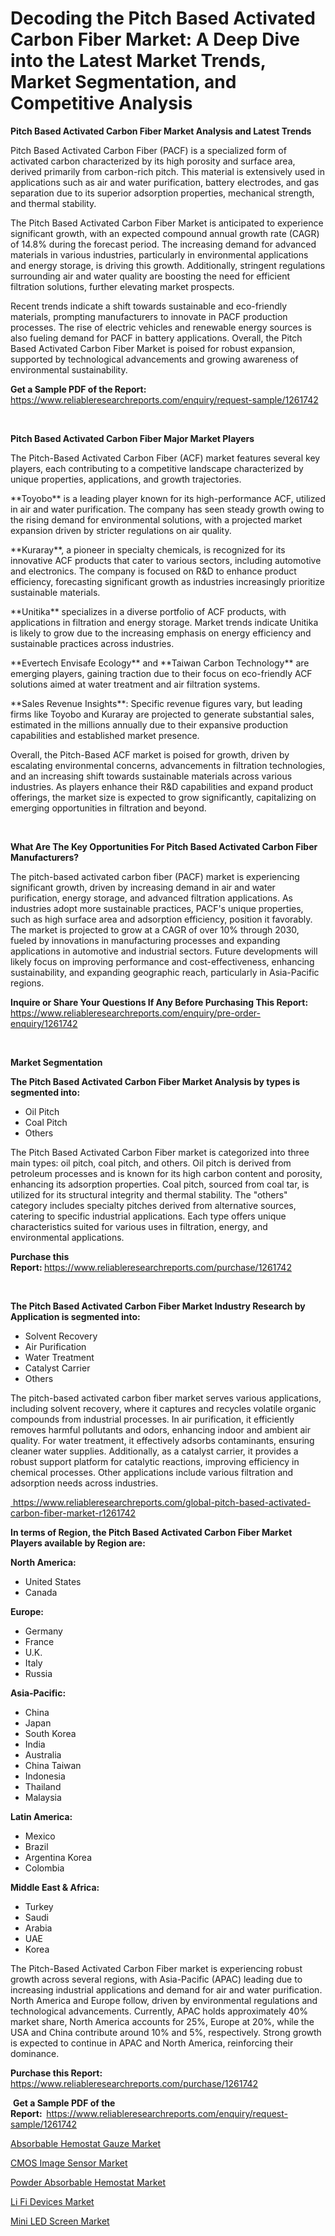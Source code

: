 <p><h1>Decoding the Pitch Based Activated Carbon Fiber Market: A Deep Dive into the Latest Market Trends, Market Segmentation, and Competitive Analysis</h1></p><p><strong>Pitch Based Activated Carbon Fiber Market Analysis and Latest Trends</strong></p>
<p><p>Pitch Based Activated Carbon Fiber (PACF) is a specialized form of activated carbon characterized by its high porosity and surface area, derived primarily from carbon-rich pitch. This material is extensively used in applications such as air and water purification, battery electrodes, and gas separation due to its superior adsorption properties, mechanical strength, and thermal stability.</p><p>The Pitch Based Activated Carbon Fiber Market is anticipated to experience significant growth, with an expected compound annual growth rate (CAGR) of 14.8% during the forecast period. The increasing demand for advanced materials in various industries, particularly in environmental applications and energy storage, is driving this growth. Additionally, stringent regulations surrounding air and water quality are boosting the need for efficient filtration solutions, further elevating market prospects.</p><p>Recent trends indicate a shift towards sustainable and eco-friendly materials, prompting manufacturers to innovate in PACF production processes. The rise of electric vehicles and renewable energy sources is also fueling demand for PACF in battery applications. Overall, the Pitch Based Activated Carbon Fiber Market is poised for robust expansion, supported by technological advancements and growing awareness of environmental sustainability.</p></p>
<p><strong>Get a Sample PDF of the Report:&nbsp;</strong> <a href="https://www.reliableresearchreports.com/enquiry/request-sample/1261742?utm_campaign=36&utm_medium=2&utm_source=Github&utm_content=ia&utm_term=29092024&utm_id=pitch-based-activated-carbon-fiber">https://www.reliableresearchreports.com/enquiry/request-sample/1261742</a></p>
<p>&nbsp;</p>
<p><strong>Pitch Based Activated Carbon Fiber Major Market Players</strong></p>
<p><p>The Pitch-Based Activated Carbon Fiber (ACF) market features several key players, each contributing to a competitive landscape characterized by unique properties, applications, and growth trajectories.</p><p>**Toyobo** is a leading player known for its high-performance ACF, utilized in air and water purification. The company has seen steady growth owing to the rising demand for environmental solutions, with a projected market expansion driven by stricter regulations on air quality.</p><p>**Kuraray**, a pioneer in specialty chemicals, is recognized for its innovative ACF products that cater to various sectors, including automotive and electronics. The company is focused on R&D to enhance product efficiency, forecasting significant growth as industries increasingly prioritize sustainable materials.</p><p>**Unitika** specializes in a diverse portfolio of ACF products, with applications in filtration and energy storage. Market trends indicate Unitika is likely to grow due to the increasing emphasis on energy efficiency and sustainable practices across industries.</p><p>**Evertech Envisafe Ecology** and **Taiwan Carbon Technology** are emerging players, gaining traction due to their focus on eco-friendly ACF solutions aimed at water treatment and air filtration systems.</p><p>**Sales Revenue Insights**: Specific revenue figures vary, but leading firms like Toyobo and Kuraray are projected to generate substantial sales, estimated in the millions annually due to their expansive production capabilities and established market presence.</p><p>Overall, the Pitch-Based ACF market is poised for growth, driven by escalating environmental concerns, advancements in filtration technologies, and an increasing shift towards sustainable materials across various industries. As players enhance their R&D capabilities and expand product offerings, the market size is expected to grow significantly, capitalizing on emerging opportunities in filtration and beyond.</p></p>
<p>&nbsp;</p>
<p><strong>What Are The Key Opportunities For Pitch Based Activated Carbon Fiber Manufacturers?</strong></p>
<p><p>The pitch-based activated carbon fiber (PACF) market is experiencing significant growth, driven by increasing demand in air and water purification, energy storage, and advanced filtration applications. As industries adopt more sustainable practices, PACF's unique properties, such as high surface area and adsorption efficiency, position it favorably. The market is projected to grow at a CAGR of over 10% through 2030, fueled by innovations in manufacturing processes and expanding applications in automotive and industrial sectors. Future developments will likely focus on improving performance and cost-effectiveness, enhancing sustainability, and expanding geographic reach, particularly in Asia-Pacific regions.</p></p>
<p><strong>Inquire or Share Your Questions If Any Before Purchasing This Report:</strong> <a href="https://www.reliableresearchreports.com/enquiry/pre-order-enquiry/1261742?utm_campaign=36&utm_medium=2&utm_source=Github&utm_content=ia&utm_term=29092024&utm_id=pitch-based-activated-carbon-fiber">https://www.reliableresearchreports.com/enquiry/pre-order-enquiry/1261742</a></p>
<p>&nbsp;</p>
<p><strong>Market Segmentation</strong></p>
<p><strong>The Pitch Based Activated Carbon Fiber Market Analysis by types is segmented into:</strong></p>
<p><ul><li>Oil Pitch</li><li>Coal Pitch</li><li>Others</li></ul></p>
<p><p>The Pitch Based Activated Carbon Fiber market is categorized into three main types: oil pitch, coal pitch, and others. Oil pitch is derived from petroleum processes and is known for its high carbon content and porosity, enhancing its adsorption properties. Coal pitch, sourced from coal tar, is utilized for its structural integrity and thermal stability. The "others" category includes specialty pitches derived from alternative sources, catering to specific industrial applications. Each type offers unique characteristics suited for various uses in filtration, energy, and environmental applications.</p></p>
<p><strong>Purchase this Report:&nbsp;</strong><a href="https://www.reliableresearchreports.com/purchase/1261742?utm_campaign=36&utm_medium=2&utm_source=Github&utm_content=ia&utm_term=29092024&utm_id=pitch-based-activated-carbon-fiber">https://www.reliableresearchreports.com/purchase/1261742</a></p>
<p>&nbsp;</p>
<p><strong>The Pitch Based Activated Carbon Fiber Market Industry Research by Application is segmented into:</strong></p>
<p><ul><li>Solvent Recovery</li><li>Air Purification</li><li>Water Treatment</li><li>Catalyst Carrier</li><li>Others</li></ul></p>
<p><p>The pitch-based activated carbon fiber market serves various applications, including solvent recovery, where it captures and recycles volatile organic compounds from industrial processes. In air purification, it efficiently removes harmful pollutants and odors, enhancing indoor and ambient air quality. For water treatment, it effectively adsorbs contaminants, ensuring cleaner water supplies. Additionally, as a catalyst carrier, it provides a robust support platform for catalytic reactions, improving efficiency in chemical processes. Other applications include various filtration and adsorption needs across industries.</p></p>
<p><a href="https://www.reliableresearchreports.com/global-pitch-based-activated-carbon-fiber-market-r1261742?utm_campaign=36&utm_medium=2&utm_source=Github&utm_content=ia&utm_term=29092024&utm_id=pitch-based-activated-carbon-fiber">&nbsp;https://www.reliableresearchreports.com/global-pitch-based-activated-carbon-fiber-market-r1261742</a></p>
<p><strong>In terms of Region, the Pitch Based Activated Carbon Fiber Market Players available by Region are:</strong></p>
<p>
    <p> <strong> North America: </strong>
        <ul>
            <li>United States</li>
            <li>Canada</li>
        </ul>
        </p> 
    <p> <strong> Europe: </strong>
        <ul>
            <li>Germany</li>
            <li>France</li>
            <li>U.K.</li>
            <li>Italy</li>
            <li>Russia</li>
        </ul>
        </p> 
    <p> <strong> Asia-Pacific: </strong>
        <ul>
            <li>China</li>
            <li>Japan</li>
            <li>South Korea</li>
            <li>India</li>
            <li>Australia</li>
            <li>China Taiwan</li>
            <li>Indonesia</li>
            <li>Thailand</li>
            <li>Malaysia</li>
        </ul>
        </p> 
    <p> <strong> Latin America: </strong>
        <ul>
            <li>Mexico</li>
            <li>Brazil</li>
            <li>Argentina Korea</li>
            <li>Colombia</li>
        </ul>
        </p> 
    <p> <strong> Middle East & Africa: </strong>
        <ul>
            <li>Turkey</li>
            <li>Saudi</li>
            <li>Arabia</li>
            <li>UAE</li>
            <li>Korea</li>
        </ul>
    </p>
    </p>
<p><p>The Pitch-Based Activated Carbon Fiber market is experiencing robust growth across several regions, with Asia-Pacific (APAC) leading due to increasing industrial applications and demand for air and water purification. North America and Europe follow, driven by environmental regulations and technological advancements. Currently, APAC holds approximately 40% market share, North America accounts for 25%, Europe at 20%, while the USA and China contribute around 10% and 5%, respectively. Strong growth is expected to continue in APAC and North America, reinforcing their dominance.</p></p>
<p><strong>Purchase this Report: </strong><a href="https://www.reliableresearchreports.com/purchase/1261742?utm_campaign=36&utm_medium=2&utm_source=Github&utm_content=ia&utm_term=29092024&utm_id=pitch-based-activated-carbon-fiber">https://www.reliableresearchreports.com/purchase/1261742</a></p>
<p>&nbsp;<strong>Get a Sample PDF of the Report:&nbsp;&nbsp;</strong><a href="https://www.reliableresearchreports.com/enquiry/request-sample/1261742?utm_campaign=36&utm_medium=2&utm_source=Github&utm_content=ia&utm_term=29092024&utm_id=pitch-based-activated-carbon-fiber">https://www.reliableresearchreports.com/enquiry/request-sample/1261742</a></p>
<p><strong></strong></p>
<p><p><a href="https://github.com/MoonZANDRA/Market-Research-Report-List-1/blob/main/absorbable-hemostat-gauze-market.md?utm_campaign=36&utm_medium=2&utm_source=Github&utm_content=ia&utm_term=29092024&utm_id=pitch-based-activated-carbon-fiber">Absorbable Hemostat Gauze Market</a></p><p><a href="https://www.linkedin.com/pulse/navigating-cmos-image-sensor-market-expert-analysis-forecast-yubme?utm_campaign=36&utm_medium=2&utm_source=Github&utm_content=ia&utm_term=29092024&utm_id=pitch-based-activated-carbon-fiber">CMOS Image Sensor Market</a></p><p><a href="https://github.com/MatthewHernandez403/Market-Research-Report-List-1/blob/main/powder-absorbable-hemostat-market.md?utm_campaign=36&utm_medium=2&utm_source=Github&utm_content=ia&utm_term=29092024&utm_id=pitch-based-activated-carbon-fiber">Powder Absorbable Hemostat Market</a></p><p><a href="https://issuu.com/reportprime-2/docs/li-fi-devices-market-size-2030.pptx_8f8795e05bbf54?utm_campaign=36&utm_medium=2&utm_source=Github&utm_content=ia&utm_term=29092024&utm_id=pitch-based-activated-carbon-fiber">Li Fi Devices Market</a></p><p><a href="https://issuu.com/reportprime-2/docs/mini-led-screen-market-size-2030.pp_f2738973ca33b8?utm_campaign=36&utm_medium=2&utm_source=Github&utm_content=ia&utm_term=29092024&utm_id=pitch-based-activated-carbon-fiber">Mini LED Screen Market</a></p></p>